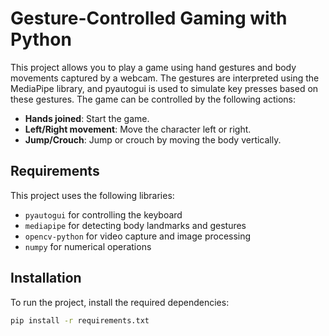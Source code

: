 # Gesture-Controlled Gaming with Python

This project allows you to play a game using hand gestures and body movements captured by a webcam. The gestures are interpreted using the MediaPipe library, and pyautogui is used to simulate key presses based on these gestures. The game can be controlled by the following actions:

- **Hands joined**: Start the game.
- **Left/Right movement**: Move the character left or right.
- **Jump/Crouch**: Jump or crouch by moving the body vertically.

## Requirements

This project uses the following libraries:

- `pyautogui` for controlling the keyboard
- `mediapipe` for detecting body landmarks and gestures
- `opencv-python` for video capture and image processing
- `numpy` for numerical operations

## Installation

To run the project, install the required dependencies:

```bash
pip install -r requirements.txt
